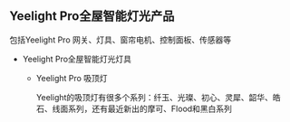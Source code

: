 

## Yeelight Pro全屋智能灯光产品
   包括Yeelight Pro 网关、灯具、窗帘电机、控制面板、传感器等
   
- Yeelight Pro全屋智能灯光灯具 

  - Yeelight Pro 吸顶灯

    Yeelight的吸顶灯有很多个系列：纤玉、光璨、初心、灵犀、韶华、皓石、线面系列，还有最近新出的摩可、Flood和黑白系列
